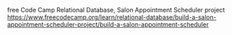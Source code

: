 free Code Camp Relational Database, Salon Appointment Scheduler project
https://www.freecodecamp.org/learn/relational-database/build-a-salon-appointment-scheduler-project/build-a-salon-appointment-scheduler

